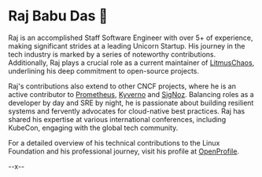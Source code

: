 # Raj Babu Das  👋
Raj is an accomplished Staff Software Engineer with over 5+ of experience, making significant strides at a leading Unicorn Startup. His journey in the tech industry is marked by a series of noteworthy contributions. Additionally, Raj plays a crucial role as a current maintainer of [LitmusChaos](https://github.com/litmuschaos/litmus), underlining his deep commitment to open-source projects.

Raj's contributions also extend to other CNCF projects, where he is an active contributor to [Prometheus](https://github.com/prometheus/test-infra), [Kyverno](https://github.com/kyverno/kyverno) and [SigNoz](https://github.com/signoz/signoz). Balancing roles as a developer by day and SRE by night, he is passionate about building resilient systems and fervently advocates for cloud-native best practices. Raj has shared his expertise at various international conferences, including KubeCon, engaging with the global tech community.

For a detailed overview of his technical contributions to the Linux Foundation and his professional journey, visit his profile at [OpenProfile](https://openprofile.dev/profile/rajdas98).

--x--
